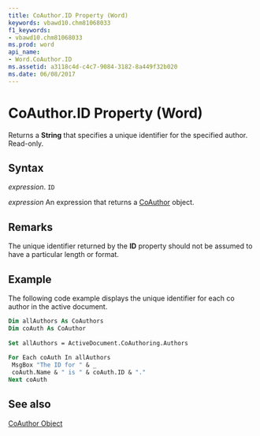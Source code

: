 ```yaml
---
title: CoAuthor.ID Property (Word)
keywords: vbawd10.chm81068033
f1_keywords:
- vbawd10.chm81068033
ms.prod: word
api_name:
- Word.CoAuthor.ID
ms.assetid: a3118c4d-c4c7-9084-3182-8a449f32b020
ms.date: 06/08/2017
---
```



# CoAuthor.ID Property (Word)

Returns a  **String** that specifies a unique identifier for the specified author. Read-only.


## Syntax

 _expression_. `ID`

 _expression_ An expression that returns a [CoAuthor](./Word.CoAuthor.md) object.


## Remarks

The unique identifier returned by the  **ID** property should not be assumed to have a particular length or format.


## Example

The following code example displays the unique identifier for each co author in the active document.


```vb
Dim allAuthors As CoAuthors 
Dim coAuth As CoAuthor 
 
Set allAuthors = ActiveDocument.CoAuthoring.Authors 
 
For Each coAuth In allAuthors 
 MsgBox "The ID for " & _ 
 coAuth.Name & " is " & coAuth.ID & "." 
Next coAuth
```


## See also


[CoAuthor Object](Word.CoAuthor.md)

